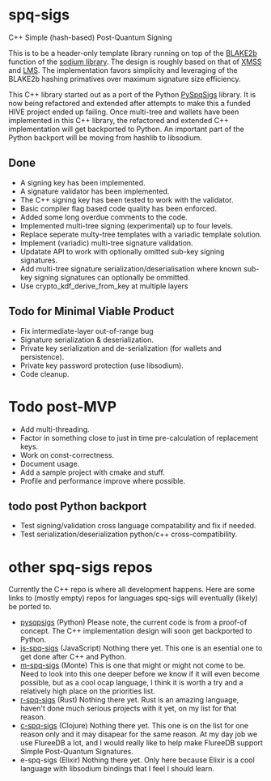 # spq-sigs
C++ Simple (hash-based) Post-Quantum Signing

This is to be a header-only template library running on top of the [BLAKE2b](https://www.blake2.net/) function of the 
[sodium library](https://libsodium.gitbook.io/doc/). The design is roughly based on that of [XMSS](https://citeseerx.ist.psu.edu/viewdoc/summary?doi=10.1.1.400.6086) and [LMS](https://datatracker.ietf.org/doc/html/rfc8554). The implementation favors simplicity and leveraging of the BLAKE2b hashing primatives over maximum signature size efficiency.

This C++ library started out as a port of the Python [PySpqSigs](https://github.com/pibara/pyspqsigs) library. It is now being refactored and extended after attempts to make this a funded HIVE project ended up failing. Once multi-tree and wallets have been implemented in this C++ library, the refactored and extended C++ implementation will get backported to Python. An important part of the Python backport will be moving from hashlib to libsodium.

## Done

* A signing key has been implemented.
* A signature validator has been implemented.
* The C++ signing key has been tested to work with the validator.
* Basic compiler flag based code quality has been enforced. 
* Added some long overdue comments to the code.
* Implemented multi-tree signing (experimental) up to four levels.
* Replace seperate multy-tree templates with a variadic template solution.
* Implement (variadic) multi-tree signature validation.
* Updatate API to work with optionally omitted sub-key signing signatures.
* Add multi-tree signature serialization/deserialisation where known sub-key signing signatures can optionally be ommitted. 
* Use crypto\_kdf\_derive\_from\_key at multiple layers

## Todo for Minimal Viable Product
* Fix intermediate-layer out-of-range bug
* Signature serialization & deserialization.
* Private key serialization and de-serialization (for wallets and persistence).
* Private key password protection (use libsodium).
* Code cleanup.

# Todo post-MVP
* Add multi-threading.
* Factor in something close to just in time pre-calculation of replacement keys.
* Work on const-correctness.
* Document usage.
* Add a sample project with cmake and stuff.
* Profile and performance improve where possible.

## todo post Python backport

* Test signing/validation cross language compatability and fix if needed.
* Test serialization/deserialization python/c++ cross-compatibility.

# other spq-sigs repos

Currently the C++ repo is where all development happens. Here are some links to (mostly empty) repos for languages spq-sigs will eventually (likely) be ported to.

* [pysqpsigs](https://github.com/pibara/pyspqsigs) (Python) Please note, the current code is from a proof-of concept. The C++ implementation design will soon get backported to Python.
* [js-spq-sigs](https://github.com/pibara/js-spq-sigs) (JavaScript) Nothing there yet. This one is an esential one to get done after C++ and Python.
* [m-spq-sigs](https://github.com/pibara/m-spq-sigs) (Monte) This is one that might or might not come to be. Need to look into this one deeper before we know if it will even become possible, but as a cool ocap language, I think it is worth a try and a relatively high place on the priorities list.
* [r-spq-sigs](https://github.com/pibara/r-spq-sigs) (Rust) Nothing there yet. Rust is an amazing language, haven't done much serious projects with it yet, on my list for that reason.
* [c-spq-sigs](https://github.com/pibara/c-spq-sigs) (Clojure) Nothing there yet. This one is on the list for one reason only and it may disapear for the same reason. At my day job we use FlureeDB a lot, and I would really like to help make FlureeDB support Simple Post-Quantum Signatures.
* e-spq-sigs (Elixir) Nothing there yet. Only here because Elixir is a cool language with libsodium bindings that I feel I should learn.
